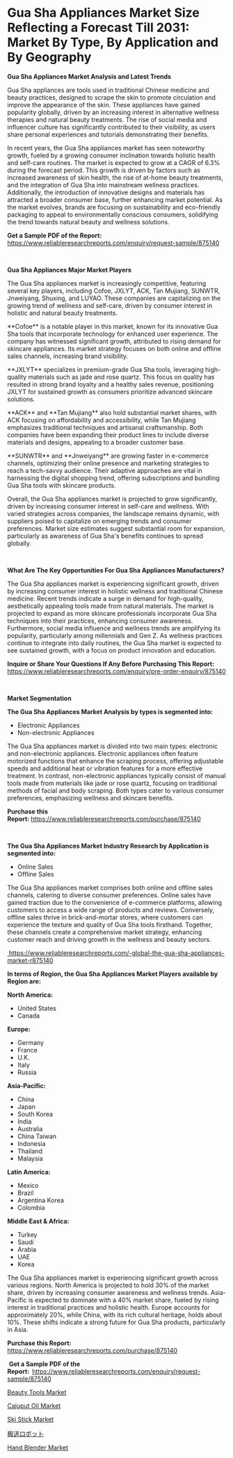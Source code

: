 <p><h1>Gua Sha Appliances Market Size Reflecting a Forecast Till 2031: Market By Type, By Application and By Geography</h1></p><p><strong>Gua Sha Appliances Market Analysis and Latest Trends</strong></p>
<p><p>Gua Sha appliances are tools used in traditional Chinese medicine and beauty practices, designed to scrape the skin to promote circulation and improve the appearance of the skin. These appliances have gained popularity globally, driven by an increasing interest in alternative wellness therapies and natural beauty treatments. The rise of social media and influencer culture has significantly contributed to their visibility, as users share personal experiences and tutorials demonstrating their benefits.</p><p>In recent years, the Gua Sha appliances market has seen noteworthy growth, fueled by a growing consumer inclination towards holistic health and self-care routines. The market is expected to grow at a CAGR of 6.3% during the forecast period. This growth is driven by factors such as increased awareness of skin health, the rise of at-home beauty treatments, and the integration of Gua Sha into mainstream wellness practices. Additionally, the introduction of innovative designs and materials has attracted a broader consumer base, further enhancing market potential. As the market evolves, brands are focusing on sustainability and eco-friendly packaging to appeal to environmentally conscious consumers, solidifying the trend towards natural beauty and wellness solutions.</p></p>
<p><strong>Get a Sample PDF of the Report:&nbsp;</strong> <a href="https://www.reliableresearchreports.com/enquiry/request-sample/875140">https://www.reliableresearchreports.com/enquiry/request-sample/875140</a></p>
<p>&nbsp;</p>
<p><strong>Gua Sha Appliances Major Market Players</strong></p>
<p><p>The Gua Sha appliances market is increasingly competitive, featuring several key players, including Cofoe, JXLYT, ACK, Tan Mujiang, SUNWTR, Jnweiyang, Shuxing, and LUYAO. These companies are capitalizing on the growing trend of wellness and self-care, driven by consumer interest in holistic and natural beauty treatments.</p><p>**Cofoe** is a notable player in this market, known for its innovative Gua Sha tools that incorporate technology for enhanced user experience. The company has witnessed significant growth, attributed to rising demand for skincare appliances. Its market strategy focuses on both online and offline sales channels, increasing brand visibility.</p><p>**JXLYT** specializes in premium-grade Gua Sha tools, leveraging high-quality materials such as jade and rose quartz. This focus on quality has resulted in strong brand loyalty and a healthy sales revenue, positioning JXLYT for sustained growth as consumers prioritize advanced skincare solutions.</p><p>**ACK** and **Tan Mujiang** also hold substantial market shares, with ACK focusing on affordability and accessibility, while Tan Mujiang emphasizes traditional techniques and artisanal craftsmanship. Both companies have been expanding their product lines to include diverse materials and designs, appealing to a broader customer base.</p><p>**SUNWTR** and **Jnweiyang** are growing faster in e-commerce channels, optimizing their online presence and marketing strategies to reach a tech-savvy audience. Their adaptive approaches are vital in harnessing the digital shopping trend, offering subscriptions and bundling Gua Sha tools with skincare products.</p><p>Overall, the Gua Sha appliances market is projected to grow significantly, driven by increasing consumer interest in self-care and wellness. With varied strategies across companies, the landscape remains dynamic, with suppliers poised to capitalize on emerging trends and consumer preferences. Market size estimates suggest substantial room for expansion, particularly as awareness of Gua Sha's benefits continues to spread globally.</p></p>
<p>&nbsp;</p>
<p><strong>What Are The Key Opportunities For Gua Sha Appliances Manufacturers?</strong></p>
<p><p>The Gua Sha appliances market is experiencing significant growth, driven by increasing consumer interest in holistic wellness and traditional Chinese medicine. Recent trends indicate a surge in demand for high-quality, aesthetically appealing tools made from natural materials. The market is projected to expand as more skincare professionals incorporate Gua Sha techniques into their practices, enhancing consumer awareness. Furthermore, social media influence and wellness trends are amplifying its popularity, particularly among millennials and Gen Z. As wellness practices continue to integrate into daily routines, the Gua Sha market is expected to see sustained growth, with a focus on product innovation and education.</p></p>
<p><strong>Inquire or Share Your Questions If Any Before Purchasing This Report:</strong> <a href="https://www.reliableresearchreports.com/enquiry/pre-order-enquiry/875140">https://www.reliableresearchreports.com/enquiry/pre-order-enquiry/875140</a></p>
<p>&nbsp;</p>
<p><strong>Market Segmentation</strong></p>
<p><strong>The Gua Sha Appliances Market Analysis by types is segmented into:</strong></p>
<p><ul><li>Electronic Appliances</li><li>Non-electronic Appliances</li></ul></p>
<p><p>The Gua Sha appliances market is divided into two main types: electronic and non-electronic appliances. Electronic appliances often feature motorized functions that enhance the scraping process, offering adjustable speeds and additional heat or vibration features for a more effective treatment. In contrast, non-electronic appliances typically consist of manual tools made from materials like jade or rose quartz, focusing on traditional methods of facial and body scraping. Both types cater to various consumer preferences, emphasizing wellness and skincare benefits.</p></p>
<p><strong>Purchase this Report:&nbsp;</strong><a href="https://www.reliableresearchreports.com/purchase/875140">https://www.reliableresearchreports.com/purchase/875140</a></p>
<p>&nbsp;</p>
<p><strong>The Gua Sha Appliances Market Industry Research by Application is segmented into:</strong></p>
<p><ul><li>Online Sales</li><li>Offline Sales</li></ul></p>
<p><p>The Gua Sha appliances market comprises both online and offline sales channels, catering to diverse consumer preferences. Online sales have gained traction due to the convenience of e-commerce platforms, allowing customers to access a wide range of products and reviews. Conversely, offline sales thrive in brick-and-mortar stores, where customers can experience the texture and quality of Gua Sha tools firsthand. Together, these channels create a comprehensive market strategy, enhancing customer reach and driving growth in the wellness and beauty sectors.</p></p>
<p><a href="https://www.reliableresearchreports.com/-global-the-gua-sha-appliances-market-r875140">&nbsp;https://www.reliableresearchreports.com/-global-the-gua-sha-appliances-market-r875140</a></p>
<p><strong>In terms of Region, the Gua Sha Appliances Market Players available by Region are:</strong></p>
<p>
    <p> <strong> North America: </strong>
        <ul>
            <li>United States</li>
            <li>Canada</li>
        </ul>
        </p> 
    <p> <strong> Europe: </strong>
        <ul>
            <li>Germany</li>
            <li>France</li>
            <li>U.K.</li>
            <li>Italy</li>
            <li>Russia</li>
        </ul>
        </p> 
    <p> <strong> Asia-Pacific: </strong>
        <ul>
            <li>China</li>
            <li>Japan</li>
            <li>South Korea</li>
            <li>India</li>
            <li>Australia</li>
            <li>China Taiwan</li>
            <li>Indonesia</li>
            <li>Thailand</li>
            <li>Malaysia</li>
        </ul>
        </p> 
    <p> <strong> Latin America: </strong>
        <ul>
            <li>Mexico</li>
            <li>Brazil</li>
            <li>Argentina Korea</li>
            <li>Colombia</li>
        </ul>
        </p> 
    <p> <strong> Middle East & Africa: </strong>
        <ul>
            <li>Turkey</li>
            <li>Saudi</li>
            <li>Arabia</li>
            <li>UAE</li>
            <li>Korea</li>
        </ul>
    </p>
    </p>
<p><p>The Gua Sha appliances market is experiencing significant growth across various regions. North America is projected to hold 30% of the market share, driven by increasing consumer awareness and wellness trends. Asia-Pacific is expected to dominate with a 40% market share, fueled by rising interest in traditional practices and holistic health. Europe accounts for approximately 20%, while China, with its rich cultural heritage, holds about 10%. These shifts indicate a strong future for Gua Sha products, particularly in Asia.</p></p>
<p><strong>Purchase this Report: </strong><a href="https://www.reliableresearchreports.com/purchase/875140">https://www.reliableresearchreports.com/purchase/875140</a></p>
<p>&nbsp;<strong>Get a Sample PDF of the Report:&nbsp;&nbsp;</strong><a href="https://www.reliableresearchreports.com/enquiry/request-sample/875140">https://www.reliableresearchreports.com/enquiry/request-sample/875140</a></p>
<p><strong></strong></p>
<p><p><a href="https://medium.com/@lauryframi644/the-beauty-tools-market-prioritizes-cost-control-and-efficiency-enhancement-5a7503682ecc">Beauty Tools Market</a></p><p><a href="https://issuu.com/reportprime-2/docs/cajuput-oil-market-size-2030.pptx_1af69a6843a6f7">Cajuput Oil Market</a></p><p><a href="https://www.linkedin.com/pulse/ski-stick-market-industry-trends-forecast-period-from-2024-2031-rugze?trackingId=GTCdv58YQ4y6nVNSbKiUGQ%3D%3D">Ski Stick Market</a></p><p><a href="https://medium.com/@taniawisozk/%E3%82%B3%E3%83%9F%E3%83%A5%E3%83%8B%E3%82%B1%E3%83%BC%E3%82%B7%E3%83%A7%E3%83%B3%E3%83%AD%E3%83%9C%E3%83%83%E3%83%88%E5%B8%82%E5%A0%B4-2024%E5%B9%B4%E3%81%8B%E3%82%892031%E5%B9%B4%E3%81%BE%E3%81%A7%E3%81%AE%E3%82%B0%E3%83%AD%E3%83%BC%E3%83%90%E3%83%AB%E3%81%8A%E3%82%88%E3%81%B3%E5%9C%B0%E5%9F%9F%E5%88%86%E6%9E%90-2065e929294d?postPublishedType=initial">搬送ロボット</a></p><p><a href="https://medium.com/@lauryframi644/global-hand-blender-market-focus-on-product-type-cordless-hand-blenders-cord-hand-blenders-end-beeaa5cebb94">Hand Blender Market</a></p></p>